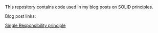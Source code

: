 This repository contains code used in my blog posts on SOLID principles.

Blog post links:

[Single Responsibility principle]()
